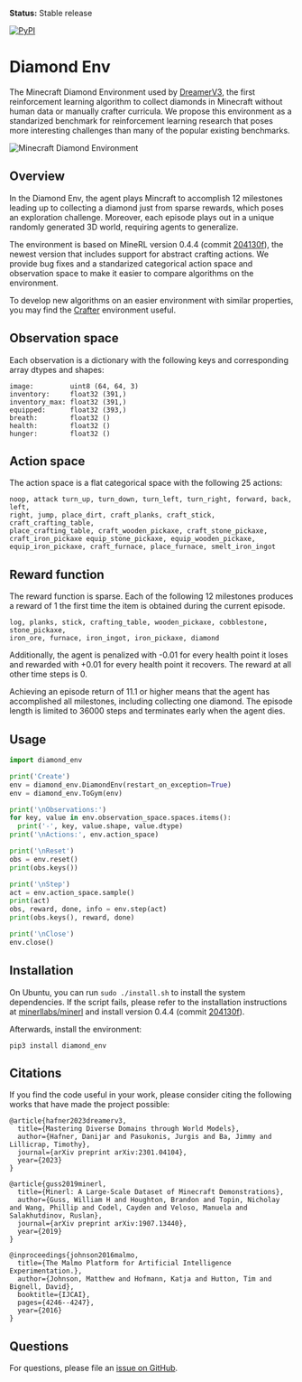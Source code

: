 **Status:** Stable release

[![PyPI](https://img.shields.io/pypi/v/diamond_env.svg)](https://pypi.python.org/pypi/diamond_env/#history)

Diamond Env
===========

The Minecraft Diamond Environment used by
[DreamerV3](https://danijar.com/dreamerv3), the first reinforcement learning
algorithm to collect diamonds in Minecraft without human data or manually
crafter curricula. We propose this environment as a standarized benchmark for
reinforcement learning research that poses more interesting challenges than
many of the popular existing benchmarks.

![Minecraft Diamond Environment](https://github.com/danijar/diamond_env/assets/2111293/3643ab8e-7a3d-4cb8-a008-512ec34e3ba8)

## Overview

In the Diamond Env, the agent plays Mincraft to accomplish 12 milestones
leading up to collecting a diamond just from sparse rewards, which poses an
exploration challenge. Moreover, each episode plays out in a unique randomly
generated 3D world, requiring agents to generalize.

The environment is based on MineRL version 0.4.4 (commit [204130f][commit]),
the newest version that includes support for abstract crafting actions. We
provide bug fixes and a standarized categorical action space and observation
space to make it easier to compare algorithms on the environment.

To develop new algorithms on an easier environment with similar properties, you
may find the [Crafter](https://github.com/danijar/crafter) environment useful.

## Observation space

Each observation is a dictionary with the following keys and corresponding
array dtypes and shapes:

```
image:         uint8 (64, 64, 3)
inventory:     float32 (391,)
inventory_max: float32 (391,)
equipped:      float32 (393,)
breath:        float32 ()
health:        float32 ()
hunger:        float32 ()
```

## Action space

The action space is a flat categorical space with the following 25 actions:

```
noop, attack turn_up, turn_down, turn_left, turn_right, forward, back, left,
right, jump, place_dirt, craft_planks, craft_stick, craft_crafting_table,
place_crafting_table, craft_wooden_pickaxe, craft_stone_pickaxe,
craft_iron_pickaxe equip_stone_pickaxe, equip_wooden_pickaxe,
equip_iron_pickaxe, craft_furnace, place_furnace, smelt_iron_ingot
```

## Reward function

The reward function is sparse. Each of the following 12 milestones produces a
reward of 1 the first time the item is obtained during the current episode.

```
log, planks, stick, crafting_table, wooden_pickaxe, cobblestone, stone_pickaxe,
iron_ore, furnace, iron_ingot, iron_pickaxe, diamond
```

Additionally, the agent is penalized with -0.01 for every health point it loses
and rewarded with +0.01 for every health point it recovers. The reward at all
other time steps is 0.

Achieving an episode return of 11.1 or higher means that
the agent has accomplished all milestones, including
collecting one diamond. The episode length is limited to
36000 steps and terminates early when the agent dies.

## Usage

```python
import diamond_env

print('Create')
env = diamond_env.DiamondEnv(restart_on_exception=True)
env = diamond_env.ToGym(env)

print('\nObservations:')
for key, value in env.observation_space.spaces.items():
  print('-', key, value.shape, value.dtype)
print('\nActions:', env.action_space)

print('\nReset')
obs = env.reset()
print(obs.keys())

print('\nStep')
act = env.action_space.sample()
print(act)
obs, reward, done, info = env.step(act)
print(obs.keys(), reward, done)

print('\nClose')
env.close()
```

## Installation

On Ubuntu, you can run `sudo ./install.sh` to install the system dependencies.
If the script fails, please refer to the installation instructions at
[minerllabs/minerl](https://github.com/minerllabs/minerl) and install version
0.4.4 (commit [204130f][commit]).

Afterwards, install the environment:

```
pip3 install diamond_env
```

## Citations

If you find the code useful in your work, please consider citing the following
works that have made the project possible:

```
@article{hafner2023dreamerv3,
  title={Mastering Diverse Domains through World Models},
  author={Hafner, Danijar and Pasukonis, Jurgis and Ba, Jimmy and Lillicrap, Timothy},
  journal={arXiv preprint arXiv:2301.04104},
  year={2023}
}

@article{guss2019minerl,
  title={Minerl: A Large-Scale Dataset of Minecraft Demonstrations},
  author={Guss, William H and Houghton, Brandon and Topin, Nicholay and Wang, Phillip and Codel, Cayden and Veloso, Manuela and Salakhutdinov, Ruslan},
  journal={arXiv preprint arXiv:1907.13440},
  year={2019}
}

@inproceedings{johnson2016malmo,
  title={The Malmo Platform for Artificial Intelligence Experimentation.},
  author={Johnson, Matthew and Hofmann, Katja and Hutton, Tim and Bignell, David},
  booktitle={IJCAI},
  pages={4246--4247},
  year={2016}
}
```

## Questions

For questions, please file an [issue on GitHub](https://github.com/danijar/diamond_env/issues).

[commit]: https://github.com/minerllabs/minerl/tree/204130f98452b34f6acdeeba8a5b771b9d033eab
